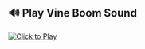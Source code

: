 ## 🔊 Play Vine Boom Sound

[![Click to Play](https://img.shields.io/badge/🔊-Click_to_Play-orange?style=for-the-badge)](https://res.cloudinary.com/dgeajomdw/video/upload/v1739593526/vine-boom_1_xuumbf.mp3)
